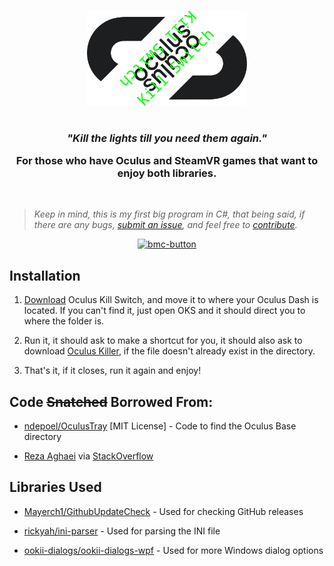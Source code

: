 
<h3 align="center"></h3>
<p align="center">
    <picture>
        <source media="(prefers-color-scheme: dark)" srcset="./logo-dark.png" width="256px">
        <img alt="iCon" src="./logo.png" width="256px">
    </picture> 
</p>
<h1 align="center"></h1>

<h3 align="center"><i>"Kill the lights till you need them again."</i> 

For those who have Oculus and SteamVR games that want to enjoy both libraries.</h3>

<br>

> _Keep in mind, this is my first big program in C#, that being said, if there are any bugs, [submit an issue](https://github.com/kckarnige/OculusKillSwitch/issues), and feel free to [contribute](https://github.com/kckarnige/OculusKillSwitch/pulls)._

<p align="center">
    <a href="https://www.buymeacoffee.com/kckarnige">
        <img width="222" alt="bmc-button" src="https://github.com/kckarnige/kckarnige/assets/32397453/8da1edcc-2c3b-4628-8d82-4b53025a16ee">
    </a>
</p>

## Installation

1. [Download](https://github.com/kckarnige/OculusKillSwitch/releases/latest/download/OculusKillSwitch.exe) Oculus Kill Switch, and move it to where your Oculus Dash is located. If you can't find it, just open OKS and it should direct you to where the folder is.

2. Run it, it should ask to make a shortcut for you, it should also ask to download [Oculus Killer](https://github.com/kaitlyndotmoe/OculusKiller), if the file doesn't already exist in the directory.

3. That's it, if it closes, run it again and enjoy!

## Code ~~Snatched~~ Borrowed From:

- [ndepoel/OculusTray](https://github.com/ndepoel/OculusTray/blob/93f6dd2147c63c5257c5d648a8243c859870e084/OculusUtil.cs#L28) [MIT License] - Code to find the Oculus Base directory

- [Reza Aghaei](https://github.com/r-aghaei) via [StackOverflow](https://stackoverflow.com/a/65594290)

## Libraries Used

- [Mayerch1/GithubUpdateCheck](https://github.com/Mayerch1/GithubUpdateCheck) - Used for checking GitHub releases

- [rickyah/ini-parser](https://github.com/rickyah/ini-parser) - Used for parsing the INI file

- [ookii-dialogs/ookii-dialogs-wpf](https://github.com/ookii-dialogs/ookii-dialogs-wpf) - Used for more Windows dialog options

